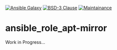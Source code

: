 [![Ansible Galaxy](https://ansible.l3d.space/svg/roles-ansible.apt-mirror.svg)](https://galaxy.ansible.com/ui/standalone/roles/roles-ansible/apt-mirror/)
[![BSD-3 Clause](https://ansible.l3d.space/svg/roles-ansible.apt-mirror_license.svg)](LICENSE)
[![Maintainance](https://ansible.l3d.space/svg/roles-ansible.apt-mirror_maintainance.svg)](https://ansible.l3d.space/#roles-ansible.apt-mirror)

 ansible_role_apt-mirror
=======================


Work in Progress...
